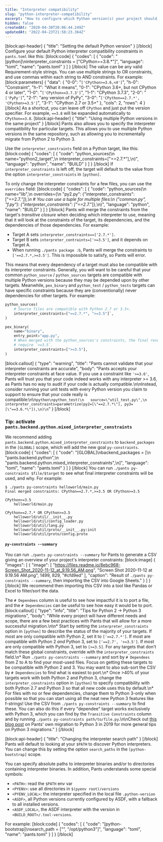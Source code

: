 ```yaml
---
title: "Interpreter compatibility"
slug: "python-interpreter-compatibility"
excerpt: "How to configure which Python version(s) your project should use."
hidden: false
createdAt: "2020-04-30T20:06:44.249Z"
updatedAt: "2022-04-23T21:58:23.364Z"
---
```

[block:api-header]
{
  "title": "Setting the default Python version"
}
[/block]
Configure your default Python interpreter compatibility constraints in `pants.toml` like this:
[block:code]
{
  "codes": [
    {
      "code": "[python]\ninterpreter_constraints = [\"CPython==3.8.*\"]",
      "language": "toml",
      "name": "pants.toml"
    }
  ]
}
[/block]
The value can be any valid Requirement-style strings. You can use multiple strings to OR constraints, and use commas within each string to AND constraints. For example:
[block:parameters]
{
  "data": {
    "0-0": "`['CPython>=3.6,<4']`",
    "h-0": "Constraint",
    "h-1": "What it means",
    "0-1": "CPython 3.6+, but not CPython 4 or later",
    "1-0": "`['CPython==3.7.3']`",
    "1-1": "CPython 3.7.3",
    "2-0": "`['PyPy']`",
    "2-1": "any version of PyPy",
    "3-0": "`['CPython==2.7.*', 'CPython>=3.5']`",
    "3-1": "CPython 2.7 or 3.5+"
  },
  "cols": 2,
  "rows": 4
}
[/block]
As a shortcut, you can leave off `CPython` and just put the version specifier. For example, `==3.8` will be expanded automatically to `CPython==3.8`.
[block:api-header]
{
  "title": "Using multiple Python versions in the same project"
}
[/block]
Pants also allows you to specify the interpreter compatibility for particular targets. This allows you to use multiple Python versions in the same repository, such as allowing you to incrementally migrate from Python 2 to Python 3.

Use the `interpreter_constraints` field on a Python target, like this:
[block:code]
{
  "codes": [
    {
      "code": "python_sources(\n    name=\"python2_target\",\n    interpreter_constraints=[\"==2.7.*\"],\n)",
      "language": "python",
      "name": "BUILD"
    }
  ]
}
[/block]
If `interpreter_constraints` is left off, the target will default to the value from the option `interpreter_constraints` in `[python]`.

To only change the interpreter constraints for a few files, you can use the `overrides` field:
[block:code]
{
  "codes": [
    {
      "code": "python_sources(\n    name=\"lib\",\n    overrides={\n        \"py2.py\": {\"interpreter_constraints\": [\"==2.7.*\"]},\n        # You can use a tuple for multiple files:\n        (\"common.py\", \"f.py\"): {\"interpreter_constraints\": [\"==2.7.*\"]},\n)",
      "language": "python",
      "name": "BUILD"
    }
  ]
}
[/block]
Pants will merge the constraints from the target's _transitive closure_ when deciding which interpreter to use, meaning that it will look at the constraints of the target, its dependencies, and the dependencies of those dependencies. For example:

* Target A sets `interpreter_constraints==['2.7.*']`.
* Target B sets `interpreter_contraints=['>=3.5']`, and it depends on Target A.
* When running `./pants package :b`, Pants will merge the constraints to `['==2.7.*,>=3.5']`. This is impossible to satisfy, so Pants will error.

This means that every dependency of a target must also be compatible with its interpreter constraints. Generally, you will want to be careful that your common `python_source` / `python_sources` targets are compatible with multiple Python versions because they may be depended upon by other targets. Meanwhile, `pex_binary` and `python_test` / `python_tests` targets can have specific constraints because they are (conventionally) never dependencies for other targets. For example:

```python
python_sources(
    # Source files are compatible with Python 2.7 or 3.5+.
    interpreter_constraints=["==2.7.*", ">=3.5"]`,
)

pex_binary(
    name="binary",
    entry_point="app.py",
    # When merged with the python_sources's constraints, the final result will 
    # require `>=3.5`.
    interpreter_constraints=[">=3.5"],
)
```
[block:callout]
{
  "type": "warning",
  "title": "Pants cannot validate that your interpreter constraints are accurate",
  "body": "Pants accepts your interpreter constraints at face value. If you use a constraint like `'>=3.6'`, Pants will trust you that your code indeed works with any interpreter >= 3.6, as Pants has no way to audit if your code is actually compatible.\n\nInstead, consider running your unit tests with every Python version you claim to support to ensure that your code really is compatible:\n\n```python\npython_test(\n   source=\"util_test.py\",\n   interpreter_constraints=parametrize(py2=[\"==2.7.*\"], py3=[\"==3.6.*\"]),\n)\n```"
}
[/block]
### Tip: activate `pants.backend.python.mixed_interpreter_constraints`

We recommend adding `pants.backend.python.mixed_interpreter_constraints` to `backend_packages` in the `[GLOBAL]` scope, which will add the new goal `py-constraints`.
[block:code]
{
  "codes": [
    {
      "code": "[GLOBAL]\nbackend_packages = [\n  \"pants.backend.python\",\n  \"pants.backend.python.mixed_interpreter_constraints\",\n]",
      "language": "toml",
      "name": "pants.toml"
    }
  ]
}
[/block]
You can run `./pants py-constraints $file/$target` to see what final interpreter constraints will be used, and why. For example:

```
$ ./pants py-constraints helloworld/main.py
Final merged constraints: CPython==2.7.*,>=3.5 OR CPython>=3.5

CPython>=3.5
    helloworld/main.py

CPython==2.7.* OR CPython>=3.5
    helloworld/util/__init__.py
    helloworld/util/config_loader.py
    helloworld/util/lang.py
    helloworld/util/proto/__init__.py:init
    helloworld/util/proto/config.proto
```

#### `py-constraints --summary`

You can run `./pants py-constraints --summary` for Pants to generate a CSV giving an overview of your project's interpreter constraints:
[block:image]
{
  "images": [
    {
      "image": [
        "https://files.readme.io/8ebc968-Screen_Shot_2020-11-12_at_9.19.56_AM.png",
        "Screen Shot 2020-11-12 at 9.19.56 AM.png",
        1499,
        829,
        "#cfd9ed"
      ],
      "caption": "Result of `./pants py-constraints --summary`, then importing the CSV into Google Sheets."
    }
  ]
}
[/block]
We recommend then importing this CSV into a tool like Pandas or Excel to filter/sort the data.

The `# Dependees` column is useful to see how impactful it is to port a file, and the `# Dependencies` can be useful to see how easy it would be to port.
[block:callout]
{
  "type": "info",
  "title": "Tips for Python 2 -> Python 3 migrations",
  "body": "While every project will have different needs and scope, there are a few best practices with Pants that will allow for a more successful migration.\n\n* Start by setting the `interpreter_constraints` option in `[python]` to describe the status of the majority of your targets. If most are only compatible with Python 2, set it to `['==2.7.*']`. If most are compatible with Python 2 _and_ Python 3, set to `['==2.7', '>=3.5']`. If most are only compatible with Python 3, set to `[>=3.5]`. For any targets that don't match these global constraints, override with the `interpreter_constraints` field.\n* Run `./pants py-constraints --summary` and sort by `# Dependees` from Z to A to find your most-used files. Focus on getting these targets to be compatible with Python 2 and 3. You may want to also sub-sort the CSV by `# Dependencies` to find what is easiest to port.\n* Once >40% of your targets work with both Python 2 and Python 3, change the `interpreter_constraints` option in `[python]` to specify compatibility with both Python 2.7 and Python 3 so that all new code uses this by default.\n* For files with no or few dependencies, change them to Python 3-only when possible so that you can start using all the neat new Python 3 features like f-strings! Use the CSV from `./pants py-constraints --summary` to find these. You can also do this if every \"dependee\" target works exclusively with Python 3, which you can find by the `Transitive Constraints` column and by running `./pants py-constraints path/to/file.py`.\n\nCheck out [this blog post](https://enterprise.foursquare.com/intersections/article/how-our-intern-led-pants-migration-to-python-3/) on Pants' own migration to Python 3 in 2019 for more general tips on Python 3 migrations."
}
[/block]

[block:api-header]
{
  "title": "Changing the interpreter search path"
}
[/block]
Pants will default to looking at your `$PATH` to discover Python interpreters. You can change this by setting the option `search_paths` in the `[python-bootstrap]` scope.

You can specify absolute paths to interpreter binaries and/or to directories containing interpreter binaries. In addition, Pants understands some special symbols:

* `<PATH>`: read the `$PATH` env var
* `<PYENV>`: use all directories in `$(pyenv root)/versions`
* `<PYENV_LOCAL>`: the interpreter specified in the local file `.python-version`
* `<ASDF>`, all Python versions currently configured by ASDF, with a fallback to all installed versions.
* `<ASDF_LOCAL>`, the ASDF interpreter with the version in `<BUILD_ROOT>/.tool-versions`.

For example:
[block:code]
{
  "codes": [
    {
      "code": "[python-bootstrap]\nsearch_path = [\"<PYENV>\", \"/opt/python3\"]",
      "language": "toml",
      "name": "pants.toml"
    }
  ]
}
[/block]